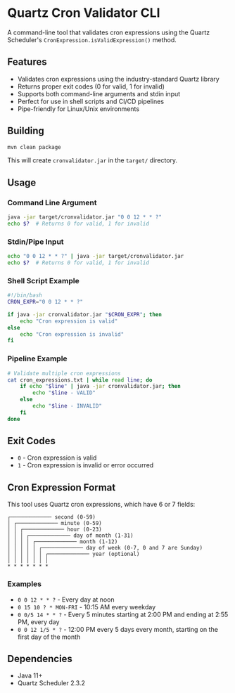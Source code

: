 # Quartz Cron Validator CLI

A command-line tool that validates cron expressions using the Quartz Scheduler's `CronExpression.isValidExpression()` method.

## Features

- Validates cron expressions using the industry-standard Quartz library
- Returns proper exit codes (0 for valid, 1 for invalid)
- Supports both command-line arguments and stdin input
- Perfect for use in shell scripts and CI/CD pipelines
- Pipe-friendly for Linux/Unix environments

## Building

```bash
mvn clean package
```

This will create `cronvalidator.jar` in the `target/` directory.

## Usage

### Command Line Argument
```bash
java -jar target/cronvalidator.jar "0 0 12 * * ?"
echo $?  # Returns 0 for valid, 1 for invalid
```

### Stdin/Pipe Input
```bash
echo "0 0 12 * * ?" | java -jar target/cronvalidator.jar
echo $?  # Returns 0 for valid, 1 for invalid
```

### Shell Script Example
```bash
#!/bin/bash
CRON_EXPR="0 0 12 * * ?"

if java -jar cronvalidator.jar "$CRON_EXPR"; then
    echo "Cron expression is valid"
else
    echo "Cron expression is invalid"
fi
```

### Pipeline Example
```bash
# Validate multiple cron expressions
cat cron_expressions.txt | while read line; do
    if echo "$line" | java -jar cronvalidator.jar; then
        echo "$line - VALID"
    else
        echo "$line - INVALID"
    fi
done
```

## Exit Codes

- `0` - Cron expression is valid
- `1` - Cron expression is invalid or error occurred

## Cron Expression Format

This tool uses Quartz cron expressions, which have 6 or 7 fields:

```
┌───────────── second (0-59)
│ ┌───────────── minute (0-59)
│ │ ┌───────────── hour (0-23)
│ │ │ ┌───────────── day of month (1-31)
│ │ │ │ ┌───────────── month (1-12)
│ │ │ │ │ ┌───────────── day of week (0-7, 0 and 7 are Sunday)
│ │ │ │ │ │ ┌───────────── year (optional)
│ │ │ │ │ │ │
* * * * * * *
```

### Examples

- `0 0 12 * * ?` - Every day at noon
- `0 15 10 ? * MON-FRI` - 10:15 AM every weekday
- `0 0/5 14 * * ?` - Every 5 minutes starting at 2:00 PM and ending at 2:55 PM, every day
- `0 0 12 1/5 * ?` - 12:00 PM every 5 days every month, starting on the first day of the month

## Dependencies

- Java 11+
- Quartz Scheduler 2.3.2
